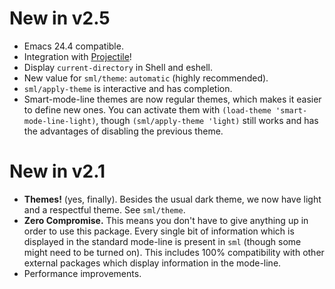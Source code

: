 New in v2.5
===========
- Emacs 24.4 compatible.
- Integration with [Projectile](https://github.com/bbatsov/projectile)!
- Display `current-directory` in Shell and eshell.
- New value for `sml/theme`: `automatic` (highly recommended).
- `sml/apply-theme` is interactive and has completion.
- Smart-mode-line themes are now regular themes, which makes it easier to define new ones. You can activate them with `(load-theme 'smart-mode-line-light)`, though `(sml/apply-theme 'light)` still works and has the advantages of disabling the previous theme.

New in v2.1
===========
- **Themes!** (yes, finally). Besides the usual dark theme, we now have
light and a respectful theme. See `sml/theme`.
- **Zero Compromise.** This means you don't have to
give anything up in order to use this package. Every single bit of
information which is displayed in the standard mode-line is present in
`sml` (though some might need to be turned on). This includes 100%
compatibility with other external packages which display information
in the mode-line.
- Performance improvements.

